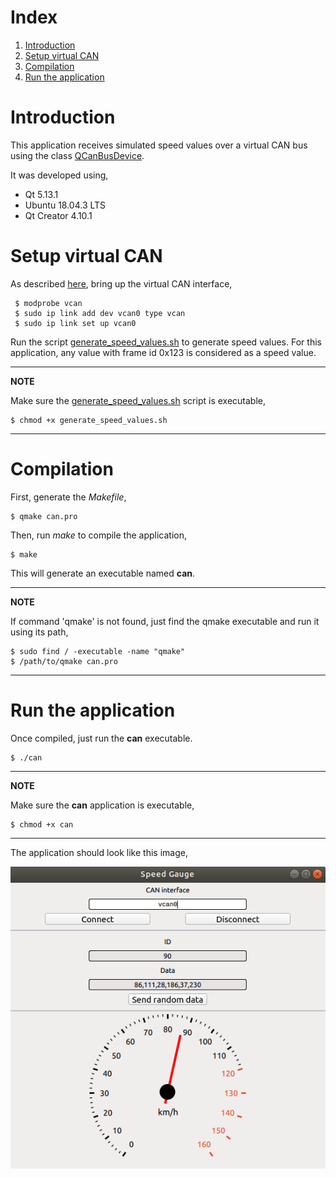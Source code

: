 # Index
1. [Introduction](#introduction)
2. [Setup virtual CAN](#setup-virtual-can)
3. [Compilation](#compile)
4. [Run the application](#run-the-aplicattion)

# Introduction

This application receives simulated speed values over a virtual CAN bus using the class [QCanBusDevice](https://doc.qt.io/qt-5/qcanbusdevice.html).

It was developed using,
- Qt 5.13.1
- Ubuntu 18.04.3 LTS
- Qt Creator 4.10.1

# Setup virtual CAN

As described [here](https://elinux.org/Bringing_CAN_interface_up#Virtual_Interfaces), bring up the virtual CAN interface,
```
 $ modprobe vcan
 $ sudo ip link add dev vcan0 type vcan
 $ sudo ip link set up vcan0
```

Run the script [generate_speed_values.sh](generate_speed_values.sh) to generate speed values. For this application, any value with frame id 0x123 is considered as a speed value.

---
**NOTE**

Make sure the [generate_speed_values.sh](generate_speed_values.sh) script is executable,

```
$ chmod +x generate_speed_values.sh
```
---

# Compilation

First, generate the *Makefile*,
```
$ qmake can.pro
```


Then, run *make* to compile the application,
```
$ make
```

This will generate an executable named **can**.

---
**NOTE**

If command 'qmake' is not found, just find the qmake executable and run it using its path,

```
$ sudo find / -executable -name "qmake"
$ /path/to/qmake can.pro
```
---

# Run the application

Once compiled, just run the **can** executable.

```
$ ./can
```
---
**NOTE**

Make sure the **can** application is executable,

```
$ chmod +x can
```
---

The application should look like this image,

![](img/preview.png)